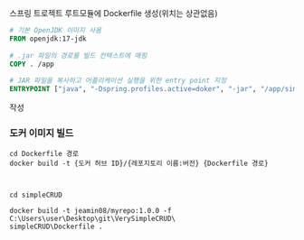 


스프링 트로젝트 루트모듈에 Dockerfile 생성(위치는 상관없음)

```Dockerfile
# 기본 OpenJDK 이미지 사용  
FROM openjdk:17-jdk  
  
# .jar 파일의 경로를 빌드 컨텍스트에 매핑  
COPY . /app  
  
# JAR 파일을 복사하고 어플리케이션 실행을 위한 entry point 지정  
ENTRYPOINT ["java", "-Dspring.profiles.active=doker", "-jar", "/app/simpleCRUD-0.0.1-SNAPSHOT.jar"]

```
작성


### 도커 이미지 빌드

```
cd Dockerfile 경로
docker build -t {도커 허브 ID}/{레포지토리 이름:버전} {Dockerfile 경로}
```




``` prompt


cd simpleCRUD

docker build -t jeamin08/myrepo:1.0.0 -f C:\Users\user\Desktop\git\VerySimpleCRUD\
simpleCRUD\Dockerfile .

```
